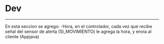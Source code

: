 # Dev
*******
En esta seccion se agrego:
-Hora, en el controlador, cada vez que recibe señal del
sensor de alerta (SI_MOVIMIENTO) le agrega la hora, y envia 
al cliente (Appjava)
